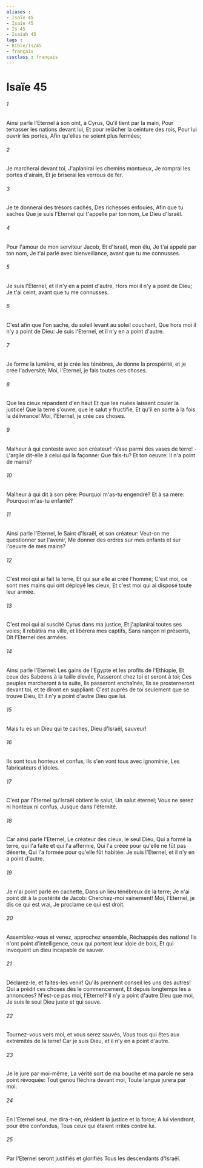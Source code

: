 ```yaml
---
aliases : 
- Isaïe 45
- Isaïe 45
- Is 45
- Isaiah 45
tags : 
- Bible/Is/45
- français
cssclass : français
---
```


# Isaïe 45

###### 1
Ainsi parle l'Eternel à son oint, à Cyrus, Qu'il tient par la main, Pour terrasser les nations devant lui, Et pour relâcher la ceinture des rois, Pour lui ouvrir les portes, Afin qu'elles ne soient plus fermées;
###### 2
Je marcherai devant toi, J'aplanirai les chemins montueux, Je romprai les portes d'airain, Et je briserai les verrous de fer.
###### 3
Je te donnerai des trésors cachés, Des richesses enfouies, Afin que tu saches Que je suis l'Eternel qui t'appelle par ton nom, Le Dieu d'Israël.
###### 4
Pour l'amour de mon serviteur Jacob, Et d'Israël, mon élu, Je t'ai appelé par ton nom, Je t'ai parlé avec bienveillance, avant que tu me connusses.
###### 5
Je suis l'Eternel, et il n'y en a point d'autre, Hors moi il n'y a point de Dieu; Je t'ai ceint, avant que tu me connusses.
###### 6
C'est afin que l'on sache, du soleil levant au soleil couchant, Que hors moi il n'y a point de Dieu: Je suis l'Eternel, et il n'y en a point d'autre.
###### 7
Je forme la lumière, et je crée les ténèbres, Je donne la prospérité, et je crée l'adversité; Moi, l'Eternel, je fais toutes ces choses.
###### 8
Que les cieux répandent d'en haut Et que les nuées laissent couler la justice! Que la terre s'ouvre, que le salut y fructifie, Et qu'il en sorte à la fois la délivrance! Moi, l'Eternel, je crée ces choses.
###### 9
Malheur à qui conteste avec son créateur! -Vase parmi des vases de terre! -L'argile dit-elle à celui qui la façonne: Que fais-tu? Et ton oeuvre: Il n'a point de mains?
###### 10
Malheur à qui dit à son père: Pourquoi m'as-tu engendré? Et à sa mère: Pourquoi m'as-tu enfanté?
###### 11
Ainsi parle l'Eternel, le Saint d'Israël, et son créateur: Veut-on me questionner sur l'avenir, Me donner des ordres sur mes enfants et sur l'oeuvre de mes mains?
###### 12
C'est moi qui ai fait la terre, Et qui sur elle ai créé l'homme; C'est moi, ce sont mes mains qui ont déployé les cieux, Et c'est moi qui ai disposé toute leur armée.
###### 13
C'est moi qui ai suscité Cyrus dans ma justice, Et j'aplanirai toutes ses voies; Il rebâtira ma ville, et libérera mes captifs, Sans rançon ni présents, Dit l'Eternel des armées.
###### 14
Ainsi parle l'Eternel: Les gains de l'Egypte et les profits de l'Ethiopie, Et ceux des Sabéens à la taille élevée, Passeront chez toi et seront à toi; Ces peuples marcheront à ta suite, Ils passeront enchaînés, Ils se prosterneront devant toi, et te diront en suppliant: C'est auprès de toi seulement que se trouve Dieu, Et il n'y a point d'autre Dieu que lui.
###### 15
Mais tu es un Dieu qui te caches, Dieu d'Israël, sauveur!
###### 16
Ils sont tous honteux et confus, Ils s'en vont tous avec ignominie, Les fabricateurs d'idoles.
###### 17
C'est par l'Eternel qu'Israël obtient le salut, Un salut éternel; Vous ne serez ni honteux ni confus, Jusque dans l'éternité.
###### 18
Car ainsi parle l'Eternel, Le créateur des cieux, le seul Dieu, Qui a formé la terre, qui l'a faite et qui l'a affermie, Qui l'a créée pour qu'elle ne fût pas déserte, Qui l'a formée pour qu'elle fût habitée: Je suis l'Eternel, et il n'y en a point d'autre.
###### 19
Je n'ai point parlé en cachette, Dans un lieu ténébreux de la terre; Je n'ai point dit à la postérité de Jacob: Cherchez-moi vainement! Moi, l'Eternel, je dis ce qui est vrai, Je proclame ce qui est droit.
###### 20
Assemblez-vous et venez, approchez ensemble, Réchappés des nations! Ils n'ont point d'intelligence, ceux qui portent leur idole de bois, Et qui invoquent un dieu incapable de sauver.
###### 21
Déclarez-le, et faites-les venir! Qu'ils prennent conseil les uns des autres! Qui a prédit ces choses dès le commencement, Et depuis longtemps les a annoncées? N'est-ce pas moi, l'Eternel? Il n'y a point d'autre Dieu que moi, Je suis le seul Dieu juste et qui sauve.
###### 22
Tournez-vous vers moi, et vous serez sauvés, Vous tous qui êtes aux extrémités de la terre! Car je suis Dieu, et il n'y en a point d'autre.
###### 23
Je le jure par moi-même, La vérité sort de ma bouche et ma parole ne sera point révoquée: Tout genou fléchira devant moi, Toute langue jurera par moi.
###### 24
En l'Eternel seul, me dira-t-on, résident la justice et la force; A lui viendront, pour être confondus, Tous ceux qui étaient irrités contre lui.
###### 25
Par l'Eternel seront justifiés et glorifiés Tous les descendants d'Israël.

